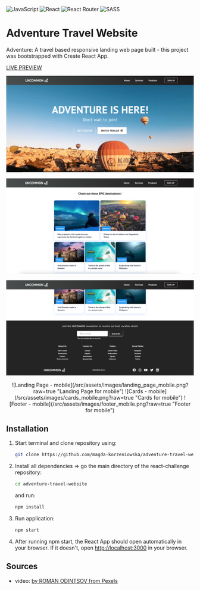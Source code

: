 ![JavaScript](https://img.shields.io/badge/javascript-%23323330.svg?style=for-the-badge&logo=javascript&logoColor=%23F7DF1E) ![React](https://img.shields.io/badge/React-20232A?style=for-the-badge&logo=react&logoColor=61DAFB) ![React Router](https://img.shields.io/badge/React_Router-CA4245?style=for-the-badge&logo=react-router&logoColor=white) ![SASS](https://img.shields.io/badge/SASS-hotpink.svg?style=for-the-badge&logo=SASS&logoColor=white)

# Adventure Travel Website

Adventure: A travel based responsive landing web page built - this project was bootstrapped with Create React App.

[LIVE PREVIEW](https://magda-korzeniowska.github.io/adventure-travel-website/)

![Landing Page](/src/assets/images/landing_page.png?raw=true "Landing Page")

![Cards](/src/assets/images/cards.png?raw=true "Cards")

![Footer](/src/assets/images/footer.png?raw=true "Footer")

<div align="middle">
![Landing Page - mobile](/src/assets/images/landing_page_mobile.png?raw=true "Landing Page for mobile")
![Cards - mobile](/src/assets/images/cards_mobile.png?raw=true "Cards for mobile")
![Footer - mobile](/src/assets/images/footer_mobile.png?raw=true "Footer for mobile")
</div>

## Installation

1. Start terminal and clone repository using:
   ```bash
   git clone https://github.com/magda-korzeniowska/adventure-travel-website
   ```
2. Install all dependencies => go the main directory of the react-challenge repository:

   ```bash
   cd adventure-travel-website
   ```

   and run:

   ```bash
   npm install
   ```

3. Run application:

   ```bash
   npm start
   ```

4. After running npm start, the React App should open automatically in your browser. If it doesn't, open [http://localhost:3000](http://localhost:3000) in your browser.

## Sources

- video: [by ROMAN ODINTSOV from Pexels](https://www.pexels.com/pl-pl/@roman-odintsov/)
